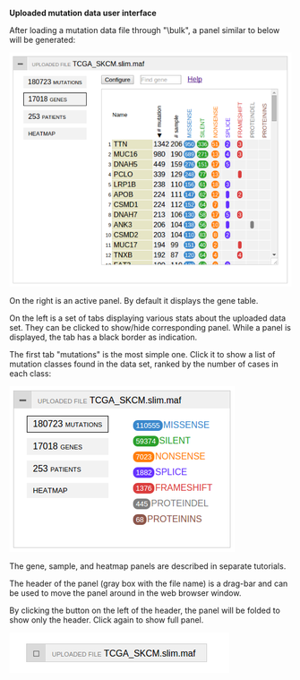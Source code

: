 **Uploaded mutation data user interface**

After loading a mutation data file through "\bulk", a panel similar to
below will be generated:

![](../../../images/guides/proteinpaint/advanced-guides/uploaded-mutation-data-user-interface/media/image2.png)

On the right is an active panel. By default it displays the gene table.

On the left is a set of tabs displaying various stats about the uploaded
data set. They can be clicked to show/hide corresponding panel. While a
panel is displayed, the tab has a black border as indication.

The first tab "mutations" is the most simple one. Click it to show a
list of mutation classes found in the data set, ranked by the number of
cases in each class:

![](../../../images/guides/proteinpaint/advanced-guides/uploaded-mutation-data-user-interface/media/image1.png)

The gene, sample, and heatmap panels are described in separate
tutorials.

The header of the panel (gray box with the file name) is a drag-bar and
can be used to move the panel around in the web browser window.

By clicking the button on the left of the header, the panel will be
folded to show only the header. Click again to show full panel.

![](../../../images/guides/proteinpaint/advanced-guides/uploaded-mutation-data-user-interface/media/image3.png)

